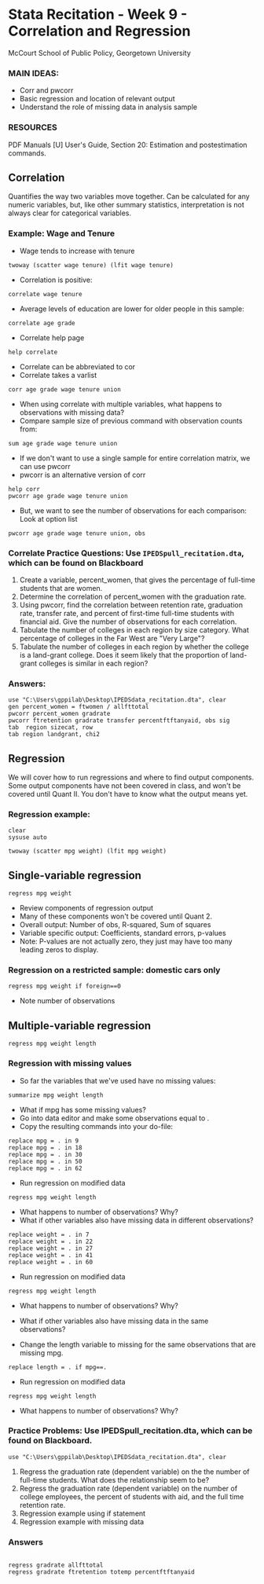 # Stata Recitation - Week 9 - Correlation and Regression
McCourt School of Public Policy, Georgetown University

### MAIN IDEAS:
 - Corr and pwcorr
 - Basic regression and location of relevant output 
 - Understand the role of missing data in analysis sample 

### RESOURCES
PDF Manuals [U] User's Guide, Section 20: Estimation and postestimation commands.


## Correlation
 Quantifies the way two variables move together.
 Can be calculated for any numeric variables, but, like other summary statistics,
 interpretation is not always clear for categorical variables. 


### Example: Wage and Tenure
* Wage tends to increase with tenure

```
twoway (scatter wage tenure) (lfit wage tenure)
```

* Correlation is positive:

```
correlate wage tenure
```

* Average levels of education are lower for older people in this sample:

```
correlate age grade
```

* Correlate help page

```
help correlate
```

* Correlate can be abbreviated to cor
* Correlate takes a varlist

```
corr age grade wage tenure union
```

* When using correlate with multiple variables, what happens to observations with missing data?
* Compare sample size of previous command with observation counts from:

```
sum age grade wage tenure union
```

* If we don't want to use a single sample for entire correlation matrix, we can use pwcorr
* pwcorr is an alternative version of corr 

```
help corr
pwcorr age grade wage tenure union
```

* But, we want to see the number of observations for each comparison: Look at option list

```
pwcorr age grade wage tenure union, obs
```
 
### Correlate Practice Questions: Use `IPEDSpull_recitation.dta`, which can be found on Blackboard 

1. Create a variable, percent_women,  that gives the percentage of full-time students that are women.
2. Determine the correlation of percent_women with the graduation rate.
3. Using pwcorr, find the correlation between retention rate, graduation rate, transfer rate, and percent of first-time full-time students with financial aid. Give the number of observations for each correlation.
4. Tabulate the number of colleges in each region by size category. What percentage of colleges in the Far West are "Very Large"?
5. Tabulate the number of colleges in each region by whether the college is a land-grant college. Does it seem likely that the proportion of land-grant colleges is similar in each region?

### Answers:

```
use "C:\Users\gppilab\Desktop\IPEDSdata_recitation.dta", clear
gen percent_women = ftwomen / allfttotal
pwcorr percent_women gradrate
pwcorr ftretention gradrate transfer percentftftanyaid, obs sig
tab  region sizecat, row
tab region landgrant, chi2
```


## Regression 
We will cover how to run regressions and where to find output components.
Some output components have not been covered in class, and won't be covered until Quant II.
You don't have to know what the output means yet. 

### Regression example:

```
clear
sysuse auto

twoway (scatter mpg weight) (lfit mpg weight)
```

## Single-variable regression

```
regress mpg weight
```

* Review components of regression output 
* Many of these components won't be covered until Quant 2. 
* Overall output: Number of obs, R-squared, Sum of squares
* Variable specific output: Coefficients, standard errors, p-values
* Note: P-values are not actually zero, they just may have too many leading zeros to display.

### Regression on a restricted sample: domestic cars only

```
regress mpg weight if foreign==0
```

* Note number of observations

## Multiple-variable regression

```
regress mpg weight length
```

### Regression with missing values
* So far the variables that we've used have no missing values:

```
summarize mpg weight length
```

* What if mpg has some missing values?
* Go into data editor and make some observations equal to .
* Copy the resulting commands into your do-file:

```
replace mpg = . in 9
replace mpg = . in 18
replace mpg = . in 30
replace mpg = . in 50
replace mpg = . in 62 
```

* Run regression on modified data

```
regress mpg weight length
```

* What happens to number of observations? Why?
* What if other variables also have missing data in different observations?

```
replace weight = . in 7 
replace weight = . in 22 
replace weight = . in 27 
replace weight = . in 41 
replace weight = . in 60 
```

* Run regression on modified data

```
regress mpg weight length
```

* What happens to number of observations? Why?

* What if other variables also have missing data in the same observations?
* Change the length variable to missing for the same observations that are missing mpg.

```
replace length = . if mpg==. 
```

* Run regression on modified data

```
regress mpg weight length
```

* What happens to number of observations? Why?

### Practice Problems: Use IPEDSpull_recitation.dta, which can be found on Blackboard.

```
use "C:\Users\gppilab\Desktop\IPEDSdata_recitation.dta", clear
```

1. Regress the graduation rate (dependent variable) on the the number of full-time students. What does the relationship seem to be?
2. Regress the graduation rate (dependent variable) on the number of college employees, the percent of students with aid, and the full time retention rate. 
3. Regression example using if statement 
4. Regression example with missing data

### Answers

```

regress gradrate allfttotal
regress gradrate ftretention totemp percentftftanyaid

```

